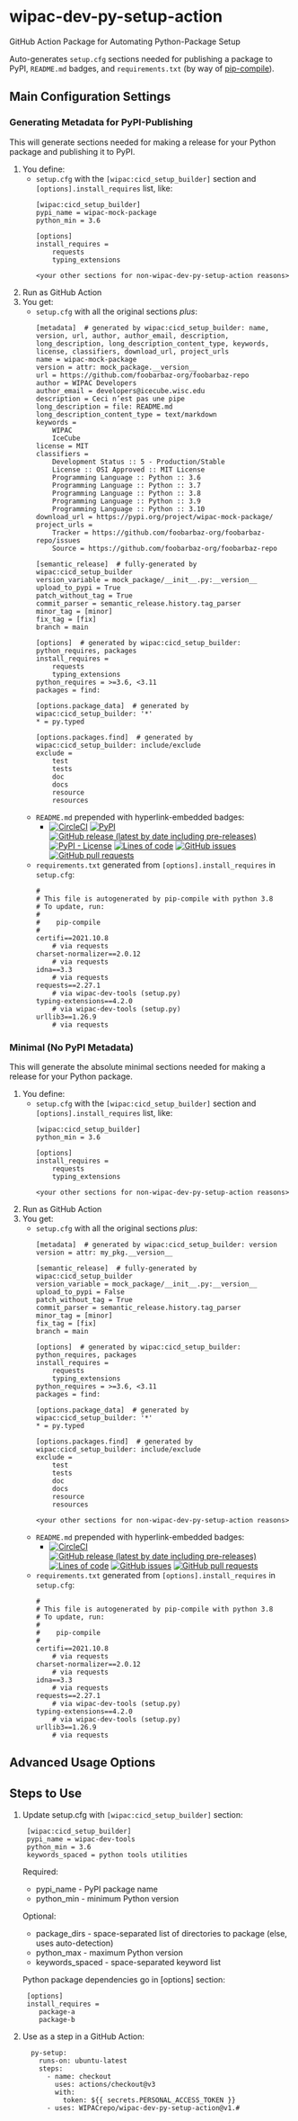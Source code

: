 
# wipac-dev-py-setup-action
GitHub Action Package for Automating Python-Package Setup

Auto-generates `setup.cfg` sections needed for publishing a package to PyPI, `README.md` badges, and `requirements.txt` (by way of [pip-compile](https://github.com/jazzband/pip-tools)).

## Main Configuration Settings

### Generating Metadata for PyPI-Publishing
This will generate sections needed for making a release for your Python package and publishing it to PyPI.

1. You define:
    - `setup.cfg` with the `[wipac:cicd_setup_builder]` section and `[options].install_requires` list, like:
        ```
        [wipac:cicd_setup_builder]
        pypi_name = wipac-mock-package
        python_min = 3.6

        [options]
        install_requires =
            requests
            typing_extensions

        <your other sections for non-wipac-dev-py-setup-action reasons>
        ```
2. Run as GitHub Action
3. You get:
    - `setup.cfg` with all the original sections *plus*:
        ```
        [metadata]  # generated by wipac:cicd_setup_builder: name, version, url, author, author_email, description, long_description, long_description_content_type, keywords, license, classifiers, download_url, project_urls
        name = wipac-mock-package
        version = attr: mock_package.__version__
        url = https://github.com/foobarbaz-org/foobarbaz-repo
        author = WIPAC Developers
        author_email = developers@icecube.wisc.edu
        description = Ceci n’est pas une pipe
        long_description = file: README.md
        long_description_content_type = text/markdown
        keywords =
            WIPAC
            IceCube
        license = MIT
        classifiers =
            Development Status :: 5 - Production/Stable
            License :: OSI Approved :: MIT License
            Programming Language :: Python :: 3.6
            Programming Language :: Python :: 3.7
            Programming Language :: Python :: 3.8
            Programming Language :: Python :: 3.9
            Programming Language :: Python :: 3.10
        download_url = https://pypi.org/project/wipac-mock-package/
        project_urls =
            Tracker = https://github.com/foobarbaz-org/foobarbaz-repo/issues
            Source = https://github.com/foobarbaz-org/foobarbaz-repo

        [semantic_release]  # fully-generated by wipac:cicd_setup_builder
        version_variable = mock_package/__init__.py:__version__
        upload_to_pypi = True
        patch_without_tag = True
        commit_parser = semantic_release.history.tag_parser
        minor_tag = [minor]
        fix_tag = [fix]
        branch = main

        [options]  # generated by wipac:cicd_setup_builder: python_requires, packages
        install_requires =
            requests
            typing_extensions
        python_requires = >=3.6, <3.11
        packages = find:

        [options.package_data]  # generated by wipac:cicd_setup_builder: '*'
        * = py.typed

        [options.packages.find]  # generated by wipac:cicd_setup_builder: include/exclude
        exclude =
            test
            tests
            doc
            docs
            resource
            resources
        ```
    - `README.md` prepended with hyperlink-embedded badges:
        * [![CircleCI](https://img.shields.io/circleci/build/github/WIPACrepo/wipac-dev-tools)](https://app.circleci.com/pipelines/github/WIPACrepo/wipac-dev-tools?branch=main&filter=all) [![PyPI](https://img.shields.io/pypi/v/wipac-dev-tools)](https://pypi.org/project/wipac-dev-tools/) [![GitHub release (latest by date including pre-releases)](https://img.shields.io/github/v/release/WIPACrepo/wipac-dev-tools?include_prereleases)](https://github.com/WIPACrepo/wipac-dev-tools/) [![PyPI - License](https://img.shields.io/pypi/l/wipac-dev-tools)](https://github.com/WIPACrepo/wipac-dev-tools/blob/main/LICENSE) [![Lines of code](https://img.shields.io/tokei/lines/github/WIPACrepo/wipac-dev-tools)](https://github.com/WIPACrepo/wipac-dev-tools/) [![GitHub issues](https://img.shields.io/github/issues/WIPACrepo/wipac-dev-tools)](https://github.com/WIPACrepo/wipac-dev-tools/issues?q=is%3Aissue+sort%3Aupdated-desc+is%3Aopen) [![GitHub pull requests](https://img.shields.io/github/issues-pr/WIPACrepo/wipac-dev-tools)](https://github.com/WIPACrepo/wipac-dev-tools/pulls?q=is%3Apr+sort%3Aupdated-desc+is%3Aopen)
    - `requirements.txt` generated from `[options].install_requires` in `setup.cfg`:
        ```
        #
        # This file is autogenerated by pip-compile with python 3.8
        # To update, run:
        #
        #    pip-compile
        #
        certifi==2021.10.8
            # via requests
        charset-normalizer==2.0.12
            # via requests
        idna==3.3
            # via requests
        requests==2.27.1
            # via wipac-dev-tools (setup.py)
        typing-extensions==4.2.0
            # via wipac-dev-tools (setup.py)
        urllib3==1.26.9
            # via requests
        ```


### Minimal (No PyPI Metadata)
This will generate the absolute minimal sections needed for making a release for your Python package.

1. You define:
    - `setup.cfg` with the `[wipac:cicd_setup_builder]` section and `[options].install_requires` list, like:
        ```
        [wipac:cicd_setup_builder]
        python_min = 3.6

        [options]
        install_requires =
            requests
            typing_extensions

        <your other sections for non-wipac-dev-py-setup-action reasons>
        ```
2. Run as GitHub Action
3. You get:
    - `setup.cfg` with all the original sections *plus*:
        ```
        [metadata]  # generated by wipac:cicd_setup_builder: version
        version = attr: my_pkg.__version__

        [semantic_release]  # fully-generated by wipac:cicd_setup_builder
        version_variable = mock_package/__init__.py:__version__
        upload_to_pypi = False
        patch_without_tag = True
        commit_parser = semantic_release.history.tag_parser
        minor_tag = [minor]
        fix_tag = [fix]
        branch = main

        [options]  # generated by wipac:cicd_setup_builder: python_requires, packages
        install_requires =
            requests
            typing_extensions
        python_requires = >=3.6, <3.11
        packages = find:

        [options.package_data]  # generated by wipac:cicd_setup_builder: '*'
        * = py.typed

        [options.packages.find]  # generated by wipac:cicd_setup_builder: include/exclude
        exclude =
            test
            tests
            doc
            docs
            resource
            resources

        <your other sections for non-wipac-dev-py-setup-action reasons>
        ```
    - `README.md` prepended with hyperlink-embedded badges:
        * [![CircleCI](https://img.shields.io/circleci/build/github/WIPACrepo/wipac-dev-tools)](https://app.circleci.com/pipelines/github/WIPACrepo/wipac-dev-tools?branch=main&filter=all) [![GitHub release (latest by date including pre-releases)](https://img.shields.io/github/v/release/WIPACrepo/wipac-dev-tools?include_prereleases)](https://github.com/WIPACrepo/wipac-dev-tools/) [![Lines of code](https://img.shields.io/tokei/lines/github/WIPACrepo/wipac-dev-tools)](https://github.com/WIPACrepo/wipac-dev-tools/) [![GitHub issues](https://img.shields.io/github/issues/WIPACrepo/wipac-dev-tools)](https://github.com/WIPACrepo/wipac-dev-tools/issues?q=is%3Aissue+sort%3Aupdated-desc+is%3Aopen) [![GitHub pull requests](https://img.shields.io/github/issues-pr/WIPACrepo/wipac-dev-tools)](https://github.com/WIPACrepo/wipac-dev-tools/pulls?q=is%3Apr+sort%3Aupdated-desc+is%3Aopen)
    - `requirements.txt` generated from `[options].install_requires` in `setup.cfg`:
        ```
        #
        # This file is autogenerated by pip-compile with python 3.8
        # To update, run:
        #
        #    pip-compile
        #
        certifi==2021.10.8
            # via requests
        charset-normalizer==2.0.12
            # via requests
        idna==3.3
            # via requests
        requests==2.27.1
            # via wipac-dev-tools (setup.py)
        typing-extensions==4.2.0
            # via wipac-dev-tools (setup.py)
        urllib3==1.26.9
            # via requests
        ```





## Advanced Usage Options


## Steps to Use

1. Update setup.cfg with `[wipac:cicd_setup_builder]` section:
    ```
     [wipac:cicd_setup_builder]
     pypi_name = wipac-dev-tools
     python_min = 3.6
     keywords_spaced = python tools utilities
    ```

   Required:
   * pypi_name - PyPI package name
   * python_min - minimum Python version

   Optional:
   * package_dirs - space-separated list of directories to package (else, uses auto-detection)
   * python_max - maximum Python version
   * keywords_spaced - space-separated keyword list

   Python package dependencies go in [options] section:
    ```
     [options]
     install_requires =
        package-a
        package-b
    ```
2. Use as a step in a GitHub Action:
    ```
      py-setup:
        runs-on: ubuntu-latest
        steps:
          - name: checkout
            uses: actions/checkout@v3
            with:
              token: ${{ secrets.PERSONAL_ACCESS_TOKEN }}
          - uses: WIPACrepo/wipac-dev-py-setup-action@v1.#
    ```
